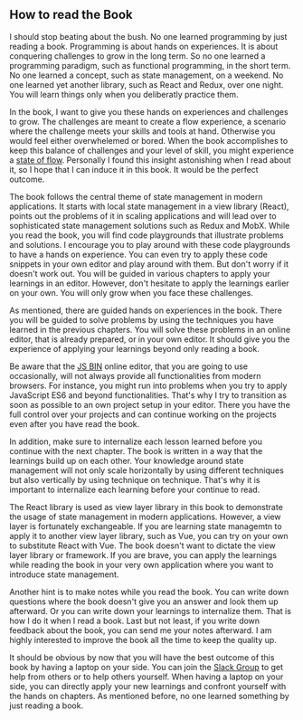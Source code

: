 ## How to read the Book

I should stop beating about the bush. No one learned programming by just reading a book. Programming is about hands on experiences. It is about conquering challenges to grow in the long term. So no one learned a programming paradigm, such as functional programming, in the short term. No one learned a concept, such as state management, on a weekend. No one learned yet another library, such as React and Redux, over one night. You will learn things only when you deliberatly practice them.

In the book, I want to give you these hands on experiences and challenges to grow. The challenges are meant to create a flow experience, a scenario where the challenge meets your skills and tools at hand. Otherwise you would feel either overwhelemed or bored. When the book accomplishes to keep this balance of challenges and your level of skill, you might experience a [state of flow](https://www.robinwieruch.de/lessons-learned-deep-work-flow/). Personally I found this insight astonishing when I read about it, so I hope that I can induce it in this book. It would be the perfect outcome.

The book follows the central theme of state management in modern applications. It starts with local state management in a view library (React), points out the problems of it in scaling applications and will lead over to sophisticated state management solutions such as Redux and MobX. While you read the book, you will find code playgrounds that illustrate problems and solutions. I encourage you to play around with these code playgrounds to have a hands on experience. You can even try to apply these code snippets in your own editor and play around with them. But don't worry if it doesn't work out. You will be guided in various chapters to apply your learnings in an editor. However, don't hesitate to apply the learnings earlier on your own. You will only grow when you face these challenges.

As mentioned, there are guided hands on experiences in the book. There you will be guided to solve problems by using the techniques you have learned in the previous chapters. You will solve these problems in an online editor, that is already prepared, or in your own editor. It should give you the experience of applying your learnings beyond only reading a book.

Be aware that the [JS BIN](http://jsbin.com/) online editor, that you are going to use occasionally, will not always provide all functionalities from modern browsers. For instance, you might run into problems when you try to apply JavaScript ES6 and beyond functionalities. That's why I try to transition as soon as possible to an own project setup in your editor. There you have the full control over your projects and can continue working on the projects even after you have read the book.

In addition, make sure to internalize each lesson learned before you continue with the next chapter. The book is written in a way that the learnings build up on each other. Your knowledge around state management will not only scale horizontally by using different techniques but also vertically by using technique on technique. That's why it is important to internalize each learning before your continue to read.

The React library is used as view layer library in this book to demonstrate the usage of state management in modern applications. However, a view layer is fortunately exchangeable. If you are learning state managemtn to apply it to another view layer library, such as Vue, you can try on your own to substitute React with Vue. The book doesn't want to dictate the view layer library or framework. If you are brave, you can apply the learnings while reading the book in your very own application where you want to introduce state management.

Another hint is to make notes while you read the book. You can write down questions where the book doesn't give you an answer and look them up afterward. Or you can write down your learnings to internalize them. That is how I do it when I read a book. Last but not least, if you write down feedback about the book, you can send me your notes afterward. I am highly interested to improve the book all the time to keep the quality up.

It should be obvious by now that you will have the best outcome of this book by having a laptop on your side. You can join the [Slack Group](https://slack-the-road-to-learn-react.wieruch.com/) to get help from others or to help others yourself. When having a laptop on your side, you can directly apply your new learnings and confront yourself with the hands on chapters. As mentioned before, no one learned something by just reading a book.
